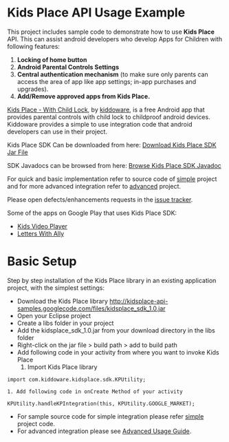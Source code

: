 
# Kids Place API Usage Example #

This project includes sample code to demonstrate how to use **Kids Place** API. This can assist android developers who develop Apps for Children with following features:
  1. **Locking of home button**
  1. **Android Parental Controls Settings**
  1. **Central authentication mechanism** (to make sure only parents can access the area of app like app settings; in-app purchases and upgrades).
  1. **Add/Remove approved apps from Kids Place.**

<a href='https://play.google.com/store/apps/details?id=com.kiddoware.kidsplace'>Kids Place - With Child Lock</a>, by <a href='http://www.kiddoware.com'>kiddoware</a>, is a free Android app that provides parental controls with child lock to childproof android devices. Kiddoware provides a simple to use integration code that android developers can use in their project.

Kids Place SDK Can be downloaded from here:
<a href='https://code.google.com/p/kidsplace-api-samples/downloads/detail?name=kidsplace_sdk_1.0.jar&can=2&q='>Download Kids Place SDK Jar File </a>

SDK Javadocs can be browsed from here: <a href='http://kiddoware.com/doc/com/kiddoware/kidsplace/sdk/KPUtility.html'>Browse Kids Place SDK Javadoc</a>

For quick and basic implementation refer to source code of
[simple](http://code.google.com/p/kidsplace-api-samples/source/browse/#svn%2Ftrunk%2Fsamples%2Fsimple) project and for more advanced integration refer to [advanced](http://code.google.com/p/kidsplace-api-samples/source/browse/#svn%2Ftrunk%2Fsamples%2Fadvanced) project.

Please open defects/enhancements requests in the [issue tracker](http://code.google.com/p/kidsplace-api-samples/issues/list).

Some of the apps on Google Play that uses Kids Place SDK:
  * [Kids Video Player](https://play.google.com/store/apps/details?id=com.kiddoware.kidsvideoplayer)
  * [Letters With Ally](https://play.google.com/store/apps/details?id=com.kiddoware.letters)

# Basic Setup #
Step by step installation of the Kids Place library in an existing application project, with the simplest settings:
  * Download the Kids Place library http://kidsplace-api-samples.googlecode.com/files/kidsplace_sdk_1.0.jar
  * Open your Eclipse project
  * Create a libs folder in your project
  * Add the kidsplace\_sdk\_1.0.jar from your download directory in the libs folder
  * Right-click on the jar file > build path > add to build path
  * Add following code in your activity from where you want to invoke Kids Place
    1. Import Kids Place library
```
import com.kiddoware.kidsplace.sdk.KPUtility;
```
    1. Add following code in onCreate Method of your activity
```
KPUtility.handleKPIntegration(this, KPUtility.GOOGLE_MARKET);
```

  * For sample source code for simple integration please refer [simple](http://code.google.com/p/kidsplace-api-samples/source/browse/#svn%2Ftrunk%2Fsamples%2Fsimple) project code.
  * For advanced integration please see [Advanced Usage Guide](http://code.google.com/p/kidsplace-api-samples/wiki/AdvancedUsage).
